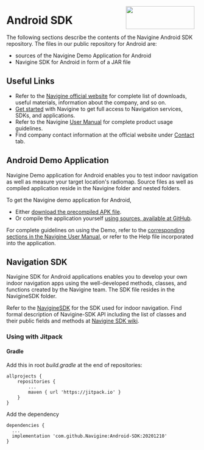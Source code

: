 <a href="http://navigine.com"><img src="https://navigine.com/assets/web/images/logo.svg" align="right" height="60" width="180" hspace="10" vspace="5"></a>

# Android SDK

The following sections describe the contents of the Navigine Android SDK repository. The files in our public repository for Android are: 

- sources of the Navigine Demo Application for Android
- Navigine SDK for Android in form of a JAR file

## Useful Links

- Refer to the [Navigine official website](https://navigine.com/) for complete list of downloads, useful materials, information about the company, and so on.
- [Get started](http://client.navigine.com/login) with Navigine to get full access to Navigation services, SDKs, and applications.
- Refer to the Navigine [User Manual](http://docs.navigine.com/) for complete product usage guidelines.
- Find company contact information at the official website under <a href="https://navigine.com/contacts/">Contact</a> tab.

## Android Demo Application

Navigine Demo application for Android enables you to test indoor navigation as well as measure your target location's radiomap.
Source files as well as compiled application reside in the Navigine folder and nested folders.

To get the Navigine demo application for Android,

- Either [download the precompiled APK file](https://github.com/Navigine/Android-SDK/blob/master/NavigineDemo/NavigineDemo-debug.apk).
- Or compile the application yourself [using sources, available at GitHub](https://github.com/Navigine/Android-SDK/tree/master/NavigineDemo).

For complete guidelines on using the Demo, refer to the [corresponding sections in the Navigine User Manual](http://docs.navigine.com/ud_android_demo.html), or refer to the Help file incorporated into the application.

## Navigation SDK

Navigine SDK for Android applications enables you to develop your own indoor navigation apps using the well-developed methods, classes, and functions created by the Navigine team.
The SDK file resides in the NavigineSDK folder.

Refer to the [NavigineSDK](https://github.com/Navigine/Android-SDK/tree/master/NavigineSDK) for the SDK used for indoor navigation.
Find formal description of Navigine-SDK API including the list of classes and their public fields and methods at [Navigine SDK wiki](https://github.com/Navigine/Android-SDK/wiki).

### Using with Jitpack

#### Gradle

Add this in root *build.gradle* at the end of repositories:

```
allprojects {
    repositories {
        ...
        maven { url 'https://jitpack.io' }
    }
}
```

Add the dependency

```
dependencies {
  ...
  implementation 'com.github.Navigine:Android-SDK:20201210'
}
```
